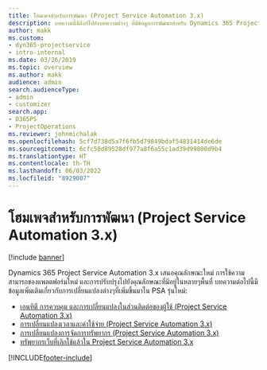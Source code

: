 ```yaml
---
title: โฮมเพจสำหรับการพัฒนา (Project Service Automation 3.x)
description: บทความนี้มีลิงก์ไปยังบทความต่างๆ ที่มีข้อมูลการพัฒนาสำหรับ Dynamics 365 Project Service Automation (PSA) รุ่น 3.x
author: makk
ms.custom:
- dyn365-projectservice
- intro-internal
ms.date: 03/26/2019
ms.topic: overview
ms.author: makk
audience: admin
search.audienceType:
- admin
- customizer
search.app:
- D365PS
- ProjectOperations
ms.reviewer: johnmichalak
ms.openlocfilehash: 5cf7d738d5a7f6fb5d79849bdaf54831414de6de
ms.sourcegitcommit: 6cfc50d89528df977a8f6a55c1ad39d99800d9b4
ms.translationtype: HT
ms.contentlocale: th-TH
ms.lasthandoff: 06/03/2022
ms.locfileid: "8929007"
---
```

# <a name="development-home-page-project-service-automation-3x"></a>โฮมเพจสำหรับการพัฒนา (Project Service Automation 3.x)

[!include [banner](../../includes/psa-now-project-operations.md)]

Dynamics 365 Project Service Automation 3.x เสนอคุณลักษณะใหม่ การใช้ความสามารถของแพลตฟอร์มใหม่ และการปรับปรุงไปยังคุณลักษณะที่มีอยู่ในหลายๆพื้นที่ บทความต่อไปนี้มีข้อมูลเพิ่มเติมเกี่ยวกับการเปลี่ยนแปลงต่างๆที่เพิ่มขึ้นมาใน PSA รุ่นใหม่:

- [เอนทิตี การควบคุม และการเปลี่ยนแปลงในส่วนติดต่อของผู้ใช้ (Project Service Automation 3.x)](../developer-guides/entity-changes-v3.x.md)
- [การเปลี่ยนแปลงเวลาและค่าใช้จ่าย (Project Service Automation 3.x)](../developer-guides/time-expense-changes-v3.x.md)
- [การเปลี่ยนแปลงการจัดการทรัพยากร (Project Service Automation 3.x)](../developer-guides/resource-management-changes-v3.x.md)
- [ทรัพยากรเว็บที่เลิกใช้แล้วใน Project Service Automation 3.x](../developer-guides/web-resources-deprecated-v3.x.md)


[!INCLUDE[footer-include](../../includes/footer-banner.md)]
